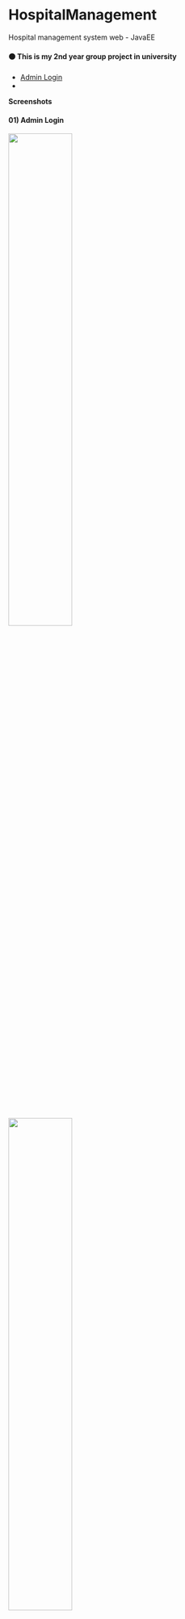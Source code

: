 # HospitalManagement
Hospital management system web - JavaEE

<h4>⚫️ This is my 2nd year group project in university</h4>


- [Admin Login](README.md#01-admin-login)
- 

<b>Screenshots</b>

<h4>01) Admin Login</h4>

<img src="https://github.com/MalingaBandara/HospitalManagement/blob/main/Screenshots/a1.png" width="50%" >
<img src="https://github.com/MalingaBandara/HospitalManagement/blob/main/Screenshots/a2.png" width="50%" >

<h4>02) Users</h4>
<img src="https://github.com/MalingaBandara/HospitalManagement/blob/main/Screenshots/u1.png" width="50%" >
<img src="https://github.com/MalingaBandara/HospitalManagement/blob/main/Screenshots/u2.png" width="50%" >


<h4>02) Home</h4>
<img src="https://github.com/MalingaBandara/HospitalManagement/blob/main/Screenshots/h1.png" width="50%" >
<img src="https://github.com/MalingaBandara/HospitalManagement/blob/main/Screenshots/h2.png" width="50%" >
<img src="https://github.com/MalingaBandara/HospitalManagement/blob/main/Screenshots/h3.png" width="50%" >

<h4>03) Doctor</h4>
<img src="https://github.com/MalingaBandara/HospitalManagement/blob/main/Screenshots/d1.png" width="50%" >
<img src="https://github.com/MalingaBandara/HospitalManagement/blob/main/Screenshots/d2.png" width="50%" >
<img src="https://github.com/MalingaBandara/HospitalManagement/blob/main/Screenshots/d4.png" width="50%" >
<img src="https://github.com/MalingaBandara/HospitalManagement/blob/main/Screenshots/d5.png" width="50%" >

<h4>04) Patient</h4>
<img src="https://github.com/MalingaBandara/HospitalManagement/blob/main/Screenshots/p1.png" width="50%" >
<img src="https://github.com/MalingaBandara/HospitalManagement/blob/main/Screenshots/p2.png" width="50%" >
<img src="https://github.com/MalingaBandara/HospitalManagement/blob/main/Screenshots/p3.png" width="50%" >
<img src="https://github.com/MalingaBandara/HospitalManagement/blob/main/Screenshots/p4.png" width="50%" >

<h4>05) Appointment</h4>
<img src="https://github.com/MalingaBandara/HospitalManagement/blob/main/Screenshots/aa1.png" width="50%" >
<img src="https://github.com/MalingaBandara/HospitalManagement/blob/main/Screenshots/aa2.png" width="50%" >
<img src="https://github.com/MalingaBandara/HospitalManagement/blob/main/Screenshots/aa3.png" width="50%" >
<img src="https://github.com/MalingaBandara/HospitalManagement/blob/main/Screenshots/aa4.png" width="50%" >
<img src="https://github.com/MalingaBandara/HospitalManagement/blob/main/Screenshots/aa5.png" width="50%" >
<img src="https://github.com/MalingaBandara/HospitalManagement/blob/main/Screenshots/aa6.png" width="50%" >

